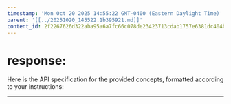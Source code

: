 ```yaml
---
timestamp: 'Mon Oct 20 2025 14:55:22 GMT-0400 (Eastern Daylight Time)'
parent: '[[../20251020_145522.1b395921.md]]'
content_id: 2f2267626d322aba95a6a7fc66c078de23423713cdab1757e6381dc404b82130
---
```


# response:

Here is the API specification for the provided concepts, formatted according to your instructions:

***
